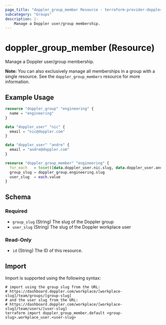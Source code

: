 ```yaml
---
page_title: "doppler_group_member Resource - terraform-provider-doppler"
subcategory: "Groups"
description: |-
	Manage a Doppler user/group membership.
---
```


# doppler_group_member (Resource)

Manage a Doppler user/group membership.

**Note:** You can also exclusively manage all memberships in a group with a single resource.
See the `doppler_group_members` resource for more information.

## Example Usage

```terraform
resource "doppler_group" "engineering" {
  name = "engineering"
}

data "doppler_user" "nic" {
  email = "nic@doppler.com"
}

data "doppler_user" "andre" {
  email = "andre@doppler.com"
}

resource "doppler_group_member" "engineering" {
  for_each   = toset([data.doppler_user.nic.slug, data.doppler_user.andre.slug])
  group_slug = doppler_group.engineering.slug
  user_slug  = each.value
}
```

<!-- schema generated by tfplugindocs -->
## Schema

### Required

- `group_slug` (String) The slug of the Doppler group
- `user_slug` (String) The slug of the Doppler workplace user

### Read-Only

- `id` (String) The ID of this resource.

## Import

Import is supported using the following syntax:

```shell
# import using the group slug from the URL:
# https://dashboard.doppler.com/workplace/[workplace-slug]/team/groups/[group-slug]
# and the user slug from the URL:
# https://dashboard.doppler.com/workplace/[workplace-slug]/team/users/[user-slug]
terraform import doppler_group_member.default <group-slug>.workplace_user.<user-slug>
```
